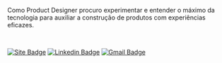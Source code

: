 Como Product Designer procuro experimentar e entender o máximo da tecnologia para auxiliar a construção de produtos com experiências eficazes.

<br>

[![Site Badge](https://img.shields.io/badge/-Portfolio-000507?style=flat-square&labelColor=00B8B8&logo=webflow&logoColor=000507&link=https://rprado.design)](https://rprado.design)
[![Linkedin Badge](https://img.shields.io/badge/-Rafael%20Prado-000507?style=flat-square&labelColor=00B8B8&logo=Linkedin&logoColor=000507&link=https://www.linkedin.com/in/rpradosilva/)](https://www.linkedin.com/in/rpradosilva/)
[![Gmail Badge](https://img.shields.io/badge/-contato@rprado.design-000507?style=flat-square&labelColor=00B8B8&logo=gmail&logoColor=000507&link=mailto:contato@rprado.design)](mailto:contato@rprado.design)
